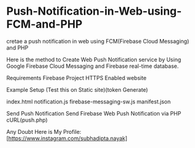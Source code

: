 # Push-Notification-in-Web-using-FCM-and-PHP
cretae a push notification in web using FCM(Firebase Cloud Messaging) and PHP


Here is the method to Create Web Push Notification service by Using Google Firebase Cloud Messaging and Firebase real-time database.

Requirements
Firebase Project
HTTPS Enabled website

Example Setup (Test this on Static site)(token Generate)

index.html
notification.js
firebase-messaging-sw.js
manifest.json

Send Push Notification
Send Firebase Web Push Notification via PHP cURL(push.php)

Any Doubt Here is My Profile: [https://www.instagram.com/subhadipta.nayak]
